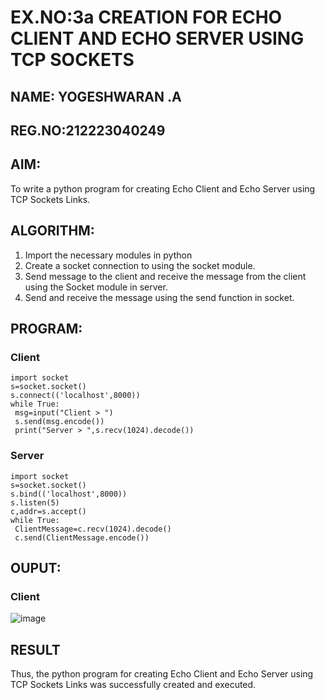 # EX.NO:3a             CREATION FOR ECHO CLIENT AND ECHO SERVER USING TCP SOCKETS

## NAME: YOGESHWARAN .A
## REG.NO:212223040249
## AIM:
To write a python program for creating Echo Client and Echo Server using TCP
Sockets Links.

## ALGORITHM:
1. Import the necessary modules in python</br>
2. Create a socket connection to using the socket module.</br>
3. Send message to the client and receive the message from the client using the Socket module in
 server.</br>
4. Send and receive the message using the send function in socket.</br>

## PROGRAM:
### Client
```
import socket
s=socket.socket()
s.connect(('localhost',8000))
while True:
 msg=input("Client > ")
 s.send(msg.encode())
 print("Server > ",s.recv(1024).decode())
```
### Server
```
import socket
s=socket.socket()
s.bind(('localhost',8000))
s.listen(5)
c,addr=s.accept()
while True:
 ClientMessage=c.recv(1024).decode()
 c.send(ClientMessage.encode())
```
## OUPUT:
### Client
![image](https://github.com/Yuvaranithulasingam/3a.Sockets_Creation_for_Echo_Client_and_Echo_Server/assets/121418522/e28cbeca-aca7-45bd-9a14-9d0166954a0d)

## RESULT
Thus, the python program for creating Echo Client and Echo Server using TCP Sockets Links 
was successfully created and executed.
